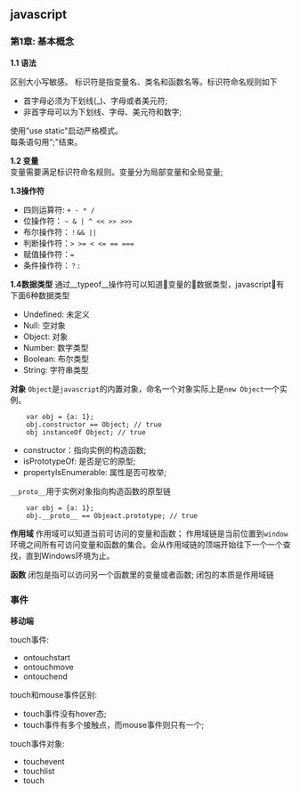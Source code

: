 ## javascript 


### 第1章: 基本概念
__1.1 语法__ 

区别大小写敏感。
标识符是指变量名、类名和函数名等。标识符命名规则如下  

* 首字母必须为下划线(_)、字母或者美元符;  
* 非首字母可以为下划线、字母、美元符和数字;  

使用”use static"启动严格模式。  
每条语句用“;"结束。

__1.2 变量__  
变量需要满足标识符命名规则。变量分为局部变量和全局变量;

__1.3操作符__
* 四则运算符: `+ - * / `
* 位操作符： `~ & | ^ << >> >>>`
* 布尔操作符：`！&& ||`
* 判断操作符：`> >= < <= == ===`
* 赋值操作符：`=`
* 条件操作符：`？:`

__1.4数据类型__
通过__typeof__操作符可以知道变量的数据类型，javascript有下面6种数据类型

* Undefined: 未定义
* Null: 空对象
* Object: 对象
* Number: 数字类型
* Boolean: 布尔类型
* String: 字符串类型

__对象__
`Object`是`javascript`的内置对象，命名一个对象实际上是`new Object`一个实例。

```
    var obj = {a: 1};
    obj.constructor == Object; // true
    obj instanceOf Object; // true
```
* constructor：指向实例的构造函数;
* isPrototypeOf: 是否是它的原型;
* propertyIsEnumerable: 属性是否可枚举;

`__proto__`用于实例对象指向构造函数的原型链

```
    var obj = {a: 1};
    obj.__proto__ == Objeact.prototype; // true
```

__作用域__
作用域可以知道当前可访问的变量和函数；
作用域链是当前位置到`window`环境之间所有可访问变量和函数的集合。会从作用域链的顶端开始往下一个一个查找，直到Windows环境为止。


__函数__
闭包是指可以访问另一个函数里的变量或者函数; 闭包的本质是作用域链


### 事件

__移动端__  

touch事件:
* ontouchstart 
* ontouchmove
* ontouchend

touch和mouse事件区别:
* touch事件没有hover态;
* touch事件有多个接触点，而mouse事件则只有一个;

touch事件对象:
* touchevent
* touchlist
* touch

